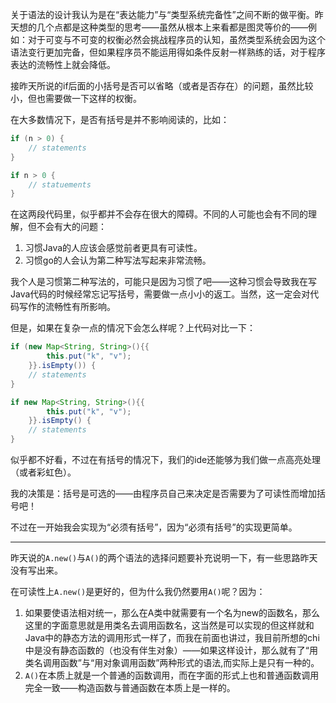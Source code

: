 
关于语法的设计我认为是在“表达能力”与“类型系统完备性”之间不断的做平衡。昨天想的几个点都是这种类型的思考——虽然从根本上来看都是图灵等价的——例如：对于可变与不可变的权衡必然会挑战程序员的认知，虽然类型系统会因为这个语法变行更加完备，但如果程序员不能运用得如条件反射一样熟练的话，对于程序表达的流畅性上就会降低。

接昨天所说的if后面的小括号是否可以省略（或者是否存在）的问题，虽然比较小，但也需要做一下这样的权衡。

在大多数情况下，是否有括号是并不影响阅读的，比如：

```java
if (n > 0) {
    // statements
}
```
```go
if n > 0 {
    // statuements
}
```
在这两段代码里，似乎都并不会存在很大的障碍。不同的人可能也会有不同的理解，但不会有大的问题：

1. 习惯Java的人应该会感觉前者更具有可读性。
2. 习惯go的人会认为第二种写法写起来非常流畅。

我个人是习惯第二种写法的，可能只是因为习惯了吧——这种习惯会导致我在写Java代码的时候经常忘记写括号，需要做一点小小的返工。当然，这一定会对代码写作的流畅性有所影响。

但是，如果在复杂一点的情况下会怎么样呢？上代码对比一下：

```java
if (new Map<String, String>(){{
        this.put("k", "v");
    }}.isEmpty()) {
    // statements
}
```
```java
if new Map<String, String>(){{
        this.put("k", "v");
    }}.isEmpty() {
    // statements
}
```

似乎都不好看，不过在有括号的情况下，我们的ide还能够为我们做一点高亮处理（或者彩虹色）。

我的决策是：括号是可选的——由程序员自己来决定是否需要为了可读性而增加括号吧！

不过在一开始我会实现为“必须有括号”，因为“必须有括号”的实现更简单。

---

昨天说的```A.new()```与```A()```的两个语法的选择问题要补充说明一下，有一些思路昨天没有写出来。

在可读性上```A.new()```是更好的，但为什么我仍然要用```A()```呢？因为：

1. 如果要使语法相对统一，那么在A类中就需要有一个名为new的函数名，那么这里的字面意思就是用类名去调用函数名，这当然是可以实现的但这样就和Java中的静态方法的调用形式一样了，而我在前面也讲过，我目前所想的chi中是没有静态函数的（也没有伴生对象）——如果这样设计，那么就有了“用类名调用函数”与“用对象调用函数”两种形式的语法,而实际上是只有一种的。
2. ```A()```在本质上就是一个普通的函数调用，而在字面的形式上也和普通函数调用完全一致——构造函数与普通函数在本质上是一样的。
